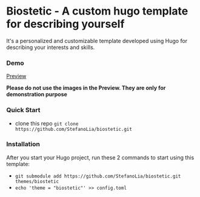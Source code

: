 # Biostetic - A custom hugo template for describing yourself

It's a personalized and customizable template developed using Hugo for describing your interests and skills. 

### Demo

[Preview](https://www.imstefanolia.com)

**Please do not use the images in the Preview. They are only for demonstration purpose**

### Quick Start

* clone this repo ```git clone https://github.com/StefanoLia/biostetic.git```

### Installation

After you start your Hugo project, run these 2 commands to start using this template:

* ```git submodule add https://github.com/StefanoLia/biostetic.git themes/biostetic```
* ```echo 'theme = "biostetic"' >> config.toml```
